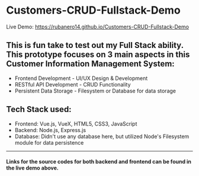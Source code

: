# Customers-CRUD-Fullstack-Demo
Live Demo: https://rubanero14.github.io/Customers-CRUD-Fullstack-Demo

## This is fun take to test out my Full Stack ability. This prototype focuses on 3 main aspects in this Customer Information Management System:
- Frontend Development - UI/UX Design & Development 
- RESTful API Development - CRUD Functionality 
- Persistent Data Storage - Filesystem or Database for data storage

## Tech Stack used: 
- Frontend: Vue.js, VueX, HTML5, CSS3, JavaScript
- Backend: Node.js, Express.js
- Database: Didn't use any database here, but utilized Node's Filesystem module for data persistence 
_________________________________________
#### Links for the source codes for both backend and frontend can be found in the live demo above.
